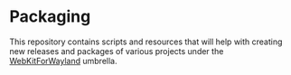 Packaging
=========

This repository contains scripts and resources that will help with creating new releases and packages of various projects under the [WebKitForWayland](https://github.com/WebKitForWayland) umbrella.
